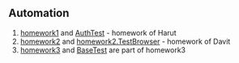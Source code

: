 <html>
    <head>
        <link href="https://cdn.jsdelivr.net/npm/bootstrap@5.3.0/dist/css/bootstrap.min.css" rel="stylesheet" integrity="sha384-9ndCyUaIbzAi2FUVXJi0CjmCapSmO7SnpJef0486qhLnuZ2cdeRhO02iuK6FUUVM" crossorigin="anonymous">
    </head>
    <body>
        <h2>Automation</h2>
        <ol>
            <li> <a class="nav-link " href="main/java/learning/homework1">homework1</a> and <a href="test/java/homework1.AuthTests.java">AuthTest</a> - homework of Harut</li>
            <li> <a class="nav-link" href="main/java/learning/homework2">homework2</a> and <a href="test/java/homework2.TestBrowser.java">homework2.TestBrowser</a> - homework of Davit</li>
            <li><a href="test/java/homework3" class="nav-link">homework3</a> and <a href="test/java/BaseTest" class="nav-link">BaseTest</a> are part of homework3 </li>
        </ol>
    </body>
</html>
